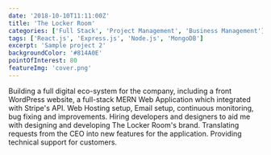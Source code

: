 ```yaml
---
date: '2018-10-10T11:11:00Z'
title: 'The Locker Room'
categories: ['Full Stack', 'Project Management', 'Business Management']
tags: ['React.js', 'Express.js', 'Node.js', 'MongoDB']
excerpt: 'Sample project 2'
backgroundColor: '#814A0E'
pointOfInterest: 80
featureImg: 'cover.png'
---
```


Building a full digital eco-system for the company, including a front WordPress website, a full-stack MERN Web Application which integrated with Stripe's API. Web Hosting setup, Email setup, continuous monitoring, bug fixing and improvements.
Hiring developers and designers to aid me with designing and developing The Locker Room's brand.
Translating requests from the CEO into new features for the application. Providing technical support for customers.
